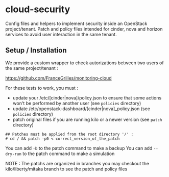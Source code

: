 # cloud-security

Config files and helpers to implement security inside an OpenStack project/tenant.
Patch and policy files intended for cinder, nova and horizon services to avoid user interaction in the same tenant.

## Setup / Installation

We provide a custom wrapper to check autorizations between two users of the same project/tenant :

https://github.com/FranceGrilles/monitoring-cloud

For these tests to work, you must :
 * update your /etc/[cinder|nova]/policy.json to ensure that some actions won't be performed by another user (see `policies` directory)
 * update /etc/openstack-dashboard/[cinder|nova]_policy.json (see `policies` directory)
 * patch original files if you are running kilo or a newer version (see `patch` directory)

 ```
## Patches must be applied from the root directory '/' :
# cd / && patch -p0 < correct_version_of_the_patch
```
You can add `-b` to the patch command to make a backup
You can add `--dry-run` to the patch command to make a simulation

NOTE : 
The patchs are organized in branches you may checkout the kilo/liberty/mitaka branch to see the patch and policy files
